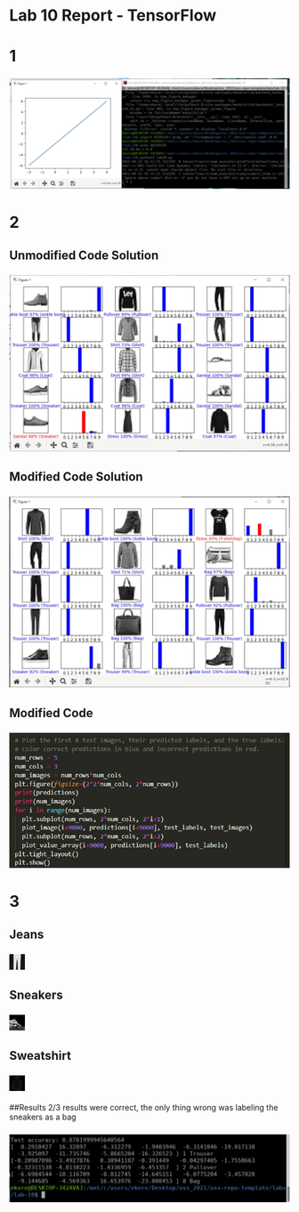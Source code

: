 # Lab 10 Report - TensorFlow

# 1

### ![Example1](images/Check1.jpg) 

# 2

## Unmodified Code Solution
### ![Example2_1](images/Check2_1.jpg) 

## Modified Code Solution
### ![Example2_2](images/Check2_2.jpg) 

## Modified Code
### ![Example2_3](images/Check2_3.jpg) 

# 3

## Jeans
### ![Example3_1](images/Jeans.jfif) 

## Sneakers
### ![Example3_2](images/Jordans.jpg) 

## Sweatshirt
### ![Example3_3](images/Nike.jfif) 

##Results
2/3 results were correct, the only thing wrong was labeling the sneakers as a bag
### ![Example3_4](images/Check3.jpg)

 

